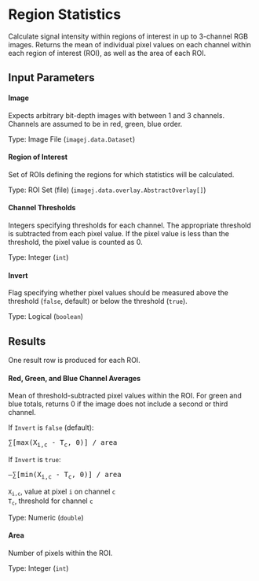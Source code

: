 Region Statistics
=================

Calculate signal intensity within regions of
interest in up to 3-channel RGB images. Returns
the mean of individual pixel values on each channel
within each region of interest (ROI), as well as
the area of each ROI.

Input Parameters
----------------

#### Image

Expects arbitrary bit-depth images with between 1 and 3 channels.
Channels are assumed to be in red, green, blue order.

Type: Image File (`imagej.data.Dataset`)

#### Region of Interest

Set of ROIs defining the regions for which statistics will be calculated.

Type: ROI Set (file) (`imagej.data.overlay.AbstractOverlay[]`)

#### Channel Thresholds

Integers specifying thresholds for each channel. The appropriate
threshold is subtracted from each pixel value. If the pixel
value is less than the threshold, the pixel value is counted as 0.

Type: Integer (`int`)

#### Invert

Flag specifying whether pixel values should be measured
above the threshold (`false`, default) or below the
threshold (`true`).

Type: Logical (`boolean`)

Results
-------

One result row is produced for each ROI.

#### Red, Green, and Blue Channel Averages

Mean of threshold-subtracted pixel values within the ROI.
For green and blue totals, returns 0 if the image
does not include a second or third channel.

If `Invert` is `false` (default):

<pre>&sum;[max(X<sub>i,c</sub> - T<sub>c</sub>, 0)] / area</pre>

If `Invert` is `true`:

<pre>&ndash;&sum;[min(X<sub>i,c</sub> - T<sub>c</sub>, 0)] / area</pre>
 
<code>X<sub>i,c</sub></code>, value at pixel `i` on channel `c`    
<code>T<sub>c</sub></code>, threshold for channel `c`

Type: Numeric (`double`)

#### Area

Number of pixels within the ROI.

Type: Integer (`int`)
